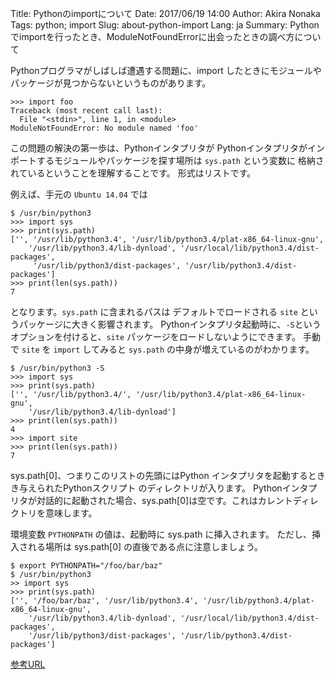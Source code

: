 Title: Pythonのimportについて
Date: 2017/06/19 14:00
Author: Akira Nonaka
Tags: python; import
Slug: about-python-import
Lang: ja
Summary: Pythonでimportを行ったとき、ModuleNotFoundErrorに出会ったときの調べ方について

Pythonプログラマがしばしば遭遇する問題に、import したときにモジュールやパッケージが見つからないというものがあります。

```
>>> import foo
Traceback (most recent call last):
  File "<stdin>", line 1, in <module>
ModuleNotFoundError: No module named 'foo'
```
この問題の解決の第一歩は、Pythonインタプリタが
Pythonインタプリタがインポートするモジュールやパッケージを探す場所は `sys.path` という変数に
格納されているということを理解することです。
形式はリストです。

例えば、手元の `Ubuntu 14.04` では
```
$ /usr/bin/python3
>>> import sys
>>> print(sys.path)
['', '/usr/lib/python3.4', '/usr/lib/python3.4/plat-x86_64-linux-gnu', 
    '/usr/lib/python3.4/lib-dynload', '/usr/local/lib/python3.4/dist-packages',
     '/usr/lib/python3/dist-packages', '/usr/lib/python3.4/dist-packages']
>>> print(len(sys.path))
7
```
となります。`sys.path` に含まれるパスは デフォルトでロードされる `site` というパッケージに大きく影響されます。
Pythonインタプリタ起動時に、`-S`というオプションを付けると、`site` パッケージをロードしないようにできます。
手動で `site` を `import` してみると `sys.path` の中身が増えているのがわかります。

```
$ /usr/bin/python3 -S
>>> import sys
>>> print(sys.path)
['', '/usr/lib/python3.4/', '/usr/lib/python3.4/plat-x86_64-linux-gnu', 
    '/usr/lib/python3.4/lib-dynload']
>>> print(len(sys.path))
4
>>> import site
>>> print(len(sys.path))
7
```

sys.path[0]、つまりこのリストの先頭にはPython インタプリタを起動するときき与えられたPythonスクリプト
のディレクトリが入ります。
Pythonインタプリタが対話的に起動された場合、sys.path[0]は空です。これはカレントディレクトリを意味します。

環境変数 `PYTHONPATH` の値は、起動時に sys.path に挿入されます。
ただし、挿入される場所は sys.path[0] の直後である点に注意しましょう。

```
$ export PYTHONPATH="/foo/bar/baz"
$ /usr/bin/python3
>> import sys
>>> print(sys.path)
['', '/foo/bar/baz', '/usr/lib/python3.4', '/usr/lib/python3.4/plat-x86_64-linux-gnu', 
    '/usr/lib/python3.4/lib-dynload', '/usr/local/lib/python3.4/dist-packages', 
    '/usr/lib/python3/dist-packages', '/usr/lib/python3.4/dist-packages']
```



[参考URL](https://docs.python.org/3/library/sys.html?highlight=sys.path#sys.path)